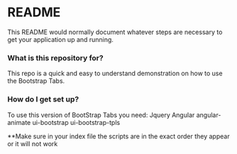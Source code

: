 # README #

This README would normally document whatever steps are necessary to get your application up and running.

### What is this repository for? ###

This repo is a quick and easy to understand demonstration on how to use the Bootstrap Tabs.

### How do I get set up? ###

To use this version of BootStrap Tabs you need:
Jquery 
Angular
angular-animate
ui-bootstrap
ui-bootstrap-tpls

**Make sure in your index file the scripts are in the exact order they appear or it will not work 